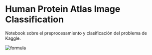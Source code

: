 # Human Protein Atlas Image Classification
Notebook sobre el preprocesamiento y clasificación del problema de Kaggle.


![formula](https://render.githubusercontent.com/render/math?math=|%20x_{1}%20x_{2}%20\in%20\U,%20x%20\in%20\Z)
